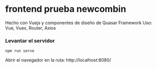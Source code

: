 # frontend prueba newcombin

Hecho con Vuejs y componentes de diseño de Quasar Framework
Uso:
    Vue, Vuex, Router, Axios


### Levantar el servidor
```
npm run serve
```
Abrir el navegador en la ruta: http://localhost:8080/
